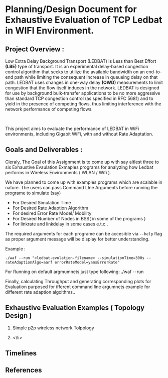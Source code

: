 # Planning/Design Document for Exhaustive Evaluation of TCP Ledbat in WIFI Environment.


## Project Overview :

<p> 
  Low Extra Delay Background Transport </b>(LEDBAT)</b>  is Less than Best Effort <b>(LBE)</b>  type of transport.  It is an experimental delay-based congestion control algorithm that seeks to utilize the available bandwidth on an end-to-end path while limiting the consequent increase in queueing delay on that path. LEDBAT uses changes in one-way delay <b>(OWD)</b> measurements to limit congestion that the flow itself induces in the network. LEDBAT is designed for use by background bulk-transfer applications to be no more aggressive than standard TCP congestion control (as specified in RFC 5681) and to yield in the presence of competing flows, thus limiting interference with the network performance of competing flows. 
  
</p>

<br />

<p>
  This project aims to evaluate the performance of LEDBAT in WiFi environments, including Gigabit WiFi, with and without Rate Adaptation.
</p>



## Goals and Deliverables :

Cleraly, The Goal of this Assignment is to come up with say altlest three to six Exhaustive Evaulation Exmaples programs for analyzing how Ledbat performs in Wireless Environments ( WLAN / Wifi ). 

We have planned to come up with examples programs which are scalable in nature.
The users can pass Command LIne Arguments before running the programe to simulate (say) 
<ul>
 <li> For Desired Simulation Time </li>
 <li> For Desired Rate Adaption Algorithm </li>
 <li> For desired Error Rate Model/ Mobility </li>
 <li> For Desired Number of Nodes in BSS( in some of the programs ) </li>
 <li> For linkrate and linkdelay in some cases e.t.c..
</ul>


The required arguments for each programe can be accesible via `--help` flag as proper argument message will be display for better understanding.

Example : 

    ./waf --run "<ledbat-evulation-filename> --simulationTime=300s --rateAdaptionAlgo=aarf errorRateModel=yansErrorRate"
    
For Running on default argmumnets just type following: 
    ./waf --run  <ledbat-evaluation-filename> 
    
Finally, calculating Throughput and generating corresponding plots for Evaluation purposed for ifferent command line argumnets example for different rate adaption algoithms..

## Exhaustive Evaluation Examples ( Topology Design ) 

<ol>
  <li>  Simple p2p wireless network Tolpology </li>
  <li>
 


  <\li>
 


    
 </ol>


## Timelines 



## References

